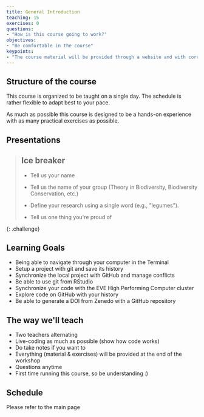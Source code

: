 ```yaml
---
title: General Introduction
teaching: 15
exercises: 0
questions:
- "How is this course going to work?"
objectives:
- "Be comfortable in the course"
keypoints:
- "The course material will be provided through a website and with corresponding PDF."
---
```


## Structure of the course

This course is organized to be taught on a single day. The schedule is rather flexible to adapt best to your pace.

As much as possible this course is designed to be a hands-on experience with as many practical exercises as possible.

## Presentations

> Ice breaker
> -------------
>
> -   Tell us your name
>
> -   Tell us the name of your group (Theory in Biodiversity, Biodiversity Conservation, etc.)
>
> -   Define your research using a single word (e.g., "legumes").
>
> -   Tell us one thing you're proud of
>
{: .challenge}


## Learning Goals

* Being able to navigate through your computer in the Terminal
* Setup a project with git and save its history
* Synchronize the local project with GitHub and manage conflicts
* Be able to use git from RStudio
* Synchronize your code with the EVE High Performing Computer cluster
* Explore code on GitHub with your history
* Be able to generate a DOI from Zenedo with a GitHub repository


## The way we'll teach

* Two teachers alternating
* Live-coding as much as possible (show how code works)
* Do take notes if you want to
* Everything (material & exercises) will be provided at the end of the workshop
* Questions anytime
* First time running this course, so be understanding :)


## Schedule

Please refer to the main page
